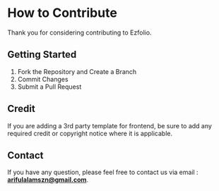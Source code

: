 # How to Contribute

Thank you for considering contributing to Ezfolio.

## Getting Started

1.  Fork the Repository and Create a Branch
2.  Commit Changes
3.  Submit a Pull Request

## Credit

If you are adding a 3rd party template for frontend, be sure to add any required credit or copyright notice where it is applicable.

## Contact
If you have any question, please feel free to contact us via email : <strong><a href="mailto:arifulalamszn@gmail.com">arifulalamszn@gmail.com</a></strong>.
